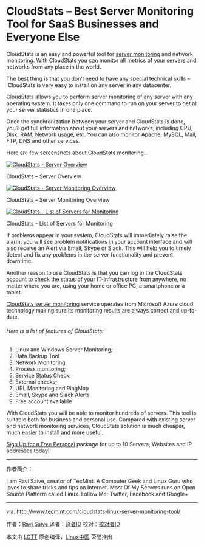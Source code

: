 CloudStats – Best Server Monitoring Tool for SaaS Businesses and Everyone Else
============================================================

CloudStats is an easy and powerful tool for [server monitoring][1] and network monitoring. With CloudStats you can monitor all metrics of your servers and networks from any place in the world.

The best thing is that you don’t need to have any special technical skills – CloudStats is very easy to install on any server in any datacenter.

CloudStats allows you to perform server monitoring of any server with any operating system. It takes only one command to run on your server to get all your server statistics in one place.

Once the synchronization between your server and CloudStats is done, you’ll get full information about your servers and networks, including CPU, Disk, RAM, Network usage, etc. You can also monitor Apache, MySQL, Mail, FTP, DNS and other services.

Here are few screenshots about CloudStats monitoring..

[
 ![CloudStats - Server Overview](http://www.tecmint.com/wp-content/uploads/2017/02/CloudStats-Server-Overview.png) 
][2]

CloudStats – Server Overview

[
 ![CloudStats - Server Monitoring Overview](http://www.tecmint.com/wp-content/uploads/2017/02/CloudStats-Server-Monitoring-Overview.png) 
][3]

CloudStats – Server Monitoring Overview

[
 ![CloudStats - List of Servers for Monitoring](http://www.tecmint.com/wp-content/uploads/2017/02/CloudStats-Server-Monitoring.png) 
][4]

CloudStats – List of Servers for Monitoring

If problems appear in your system, CloudStats will immediately raise the alarm: you will see problem notifications in your account interface and will also receive an Alert via Email, Skype or Slack. This will help you to timely detect and fix any problems in the server functionality and prevent downtime.

Another reason to use CloudStats is that you can log in the CloudStats account to check the status of your IT-infrastructure from anywhere, no matter where you are, using your home or office PC, a smartphone or a tablet.

[CloudStats server monitoring][5] service operates from Microsoft Azure cloud technology making sure its monitoring results are always correct and up-to-date.

###### Here is a list of features of CloudStats:

1.  Linux and Windows Server Monitoring;
2.  Data Backup Tool
3.  Network Monitoring
4.  Process monitoring;
5.  Service Status Check;
6.  External checks;
7.  URL Monitoring and PingMap
8.  Email, Skype and Slack Alerts
9.  Free account available

With CloudStats you will be able to monitor hundreds of servers. This tool is suitable both for business and personal use. Compared with existing server and network monitoring services, CloudStats solution is much cheaper, much easier to install and more useful.

[Sign Up for a Free Personal][6] package for up to 10 Servers, Websites and IP addresses today!

--------------------------------------------------------------------------------

作者简介：

I am Ravi Saive, creator of TecMint. A Computer Geek and Linux Guru who loves to share tricks and tips on Internet. Most Of My Servers runs on Open Source Platform called Linux. Follow Me: Twitter, Facebook and Google+

--------------------------------------------------------------------------------


via: http://www.tecmint.com/cloudstats-linux-server-monitoring-tool/

作者：[Ravi Saive ][a]
译者：[译者ID](https://github.com/译者ID)
校对：[校对者ID](https://github.com/校对者ID)

本文由 [LCTT](https://github.com/LCTT/TranslateProject) 原创编译，[Linux中国](https://linux.cn/) 荣誉推出

[a]:http://www.tecmint.com/author/admin/
[00]:https://twitter.com/ravisaive
[01]:https://www.facebook.com/ravi.saive
[02]:https://plus.google.com/u/0/+RaviSaive
[1]:https://servermonitoring.me/?utm_source=tecmint1&utm_campaign=tecmint1&utm_medium=tecmintpost1
[2]:http://www.tecmint.com/wp-content/uploads/2017/02/CloudStats-Server-Overview.png
[3]:http://www.tecmint.com/wp-content/uploads/2017/02/CloudStats-Server-Monitoring-Overview.png
[4]:http://www.tecmint.com/wp-content/uploads/2017/02/CloudStats-Server-Monitoring.png
[5]:https://servermonitoring.me/?utm_source=tecmint1&utm_campaign=tecmint1&utm_medium=tecmintpost1
[6]:https://servermonitoring.me/?utm_source=tecmint1&utm_campaign=tecmint1&utm_medium=tecmintpost1

